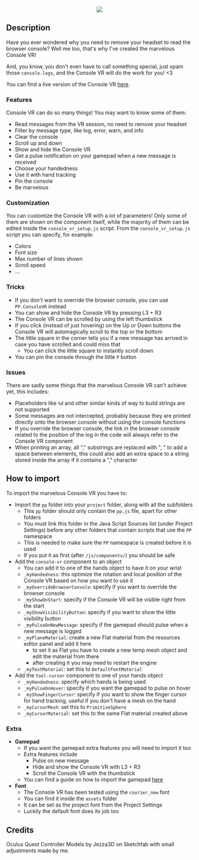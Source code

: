 <p align="center">
<br>
<img src="https://github.com/SignorPipo/wle_consolevr/blob/main/extra/showdonttell.gif">
</p>

## Description
Have you ever wondered why you need to remove your headset to read the browser console? Well me too, that's why I've created the marvelous Console VR! 

And, you know, you don't even have to call something special, just spam those `console.logs`, and the Console VR will do the work for you! <3

You can find a live version of the Console VR [here](https://elia-ducceschi.itch.io/console-vr).

### Features
Console VR can do so many things! You may want to know some of them:
  - Read messages from the VR session, no need to remove your headset
  - Filter by message type, like log, error, warn, and info
  - Clear the console
  - Scroll up and down
  - Show and hide the Console VR
  - Get a pulse notification on your gamepad when a new message is received
  - Choose your handedness
  - Use it with hand tracking
  - Pin the console
  - Be marvelous


### Customization
You can customize the Console VR with a lot of parameters! 
Only some of them are shown on the component itself, while the majority of them can be edited inside the `console_vr_setup.js` script.
From the `console_vr_setup.js` script you can specify, for example:
  - Colors
  - Font size
  - Max number of lines shown
  - Scroll speed
  - ...

### Tricks
  - If you don't want to override the browser console, you can use `PP.ConsoleVR` instead
  - You can show and hide the Console VR by pressing L3 + R3
  - The Console VR can be scrolled by using the left thumbstick
  - If you click (instead of just hovering) on the Up or Down buttons the Console VR will automagically scroll to the top or the bottom
  - The little square in the corner tells you if a new message has arrived in case you have scrolled and could miss that
    - You can click the little square to instantly scroll down
  - You can pin the console through the little `P` button 


### Issues
There are sadly some things that the marvelous Console VR can't achieve yet, this includes:
  - Placeholders like `%d` and other similar kinds of way to build strings are not supported
  - Some messages are not intercepted, probably because they are printed directly onto the browser console without using the console functions
  - If you override the browser console, the link in the browser console related to the position of the log in the code will always refer to the Console VR component
  - When printing an array, all "," substrings are replaced with ", " to add a space between elements, this could also add an extra space to a string stored inside the array if it contains a "," character


## How to import
To import the marvelous Console VR you have to:
  - Import the `pp` folder into your `project` folder, along with all the subfolders
    - This `pp` folder should only contain the `pp.js` file, apart for other folders
    - You must link this folder in the Java Script Sources list (under Project Settings) before any other folders that contain scripts that use the `PP` namespace
    - This is needed to make sure the `PP` namespace is created before it is used 
    - If you put it as first (after `/js/components/`) you should be safe
  - Add the `console-vr` component to an object
    - You can add it to one of the hands object to have it on your wrist
    - `_myHandedness`: this optimize the rotation and local position of the Console VR based on how you want to use it
    - `_myOverrideBrowserConsole`: specify if you want to override the browser console
    - `_myShowOnStart`: specify if the Console VR will be visible right from the start
    - `_myShowVisibilityButton`: specify if you want to show the little visibility button
    - `_myPulseOnNewMessage`: specify if the gamepad should pulse when a new message is logged
    - `_myPlaneMaterial`: create a new Flat material from the resources editor panel and add it here
      - to set it as Flat you have to create a new temp mesh object and edit the material from there
      - after creating it you may need to restart the engine
    - `_myTextMaterial`: set this to `DefaultFontMaterial`
  - Add the `tool-cursor` component to one of your hands object
    - `_myHandedness`: specify which hands is being used
    - `_myPulseOnHover`: specify if you want the gamepad to pulse on hover
    - `_myShowFingerCursor`: specify if you want to show the finger cursor for hand tracking, useful if you don't have a mesh on the hand
    - `_myCursorMesh`: set this to `PrimitiveSphere`
    - `_myCursorMaterial`: set this to the same Flat material created above

### Extra
  - **Gamepad**
    - If you want the gamepad extra features you will need to import it too
    - Extra features include
      - Pulse on new message
      - Hide and show the Console VR with L3 + R3
      - Scroll the Console VR with the thumbstick
    - You can find a guide on how to import the gamepad [here](https://github.com/SignorPipo/wle_gamepad)
  - **Font**
    - The Console VR has been tested using the `courier_new` font
    - You can find it inside the `assets` folder
    - It can be set as the project font from the Project Settings
    - Luckily the default font does its job too

## Credits
Oculus Quest Controller Models by Jezza3D on Sketchfab with small adjustments made by me.
